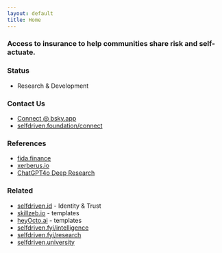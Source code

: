 ```yaml
---
layout: default
title: Home
---
```


### Access to insurance to help communities share risk and self-actuate.

### Status
- Research & Development

### Contact Us
- [Connect @ bsky.app](https://bsky.app/profile/markbyers.selfdriven.social)
- [selfdriven.foundation/connect](https://selfdriven.fyi/connect)

### References
- [fida.finance](https://fida.finance)
- [xerberus.io](https://www.xerberus.io)
- [ChatGPT4o Deep Research](https://github.com/selfdriven-foundation/selfdriven-ai/tree/main/research/use-case-tests/o4-deep-research/insurance)

### Related

- [selfdriven.id](https://selfdriven.id) - Identity & Trust
- [skillzeb.io](https://skillzeb.io) - templates
- [heyOcto.ai](https://heyocto.ai) - templates
- [selfdriven.fyi/intelligence](https://selfdriven.fyi/intelligence)
- [selfdriven.fyi/research](https://selfdriven.fyi/research)
- [selfdriven.university](https://selfdriven.university)


